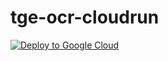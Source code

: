 # tge-ocr-cloudrun
[![Deploy to Google Cloud](https://deploy.cloud.run/button.svg)](https://deploy.cloud.run/?git_repo=https://github.com/krtomczak/tge-ocr-cloudrun)
